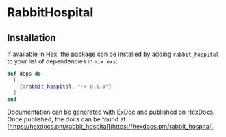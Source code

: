 # RabbitHospital

## Installation

If [available in Hex](https://hex.pm/docs/publish), the package can be installed
by adding `rabbit_hospital` to your list of dependencies in `mix.exs`:

```elixir
def deps do
  [
    {:rabbit_hospital, "~> 0.1.0"}
  ]
end
```

Documentation can be generated with [ExDoc](https://github.com/elixir-lang/ex_doc)
and published on [HexDocs](https://hexdocs.pm). Once published, the docs can
be found at [https://hexdocs.pm/rabbit_hospital](https://hexdocs.pm/rabbit_hospital).


